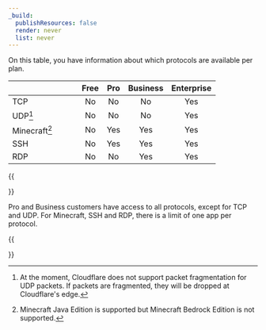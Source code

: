 ```yaml
---
_build:
  publishResources: false
  render: never
  list: never
---
```


On this table, you have information about which protocols are available per plan.

|                               | Free | Pro | Business | Enterprise |
| :---------------------------- | :--: | :-: | :------: | :--------: |
| TCP                           |  No  |  No |     No   |     Yes      |
| UDP[^1]                       |  No  |  No |     No   |     Yes      |
| Minecraft[^2]                 |  No  |  Yes |    Yes  |     Yes      |
| SSH                           |  No  | Yes |    Yes   |     Yes      |
| RDP                           |  No  |  No |    Yes   |     Yes      |

[^1]: At the moment, Cloudflare does not support packet fragmentation for UDP packets. If packets are fragmented, they will be dropped at Cloudflare's edge.

[^2]: Minecraft Java Edition is supported but Minecraft Bedrock Edition is not supported.

{{<Aside type="note">}}

Pro and Business customers have access to all protocols, except for TCP and UDP. For Minecraft, SSH and RDP, there is a limit of one app per protocol.

{{</Aside>}}